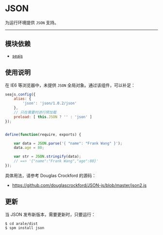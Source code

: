 
# JSON

为运行环境提供 `JSON` 支持。

---


## 模块依赖

 - [seajs](../seajs/README.md)


## 使用说明

在 IE6 等浏览器中，未提供 `JSON` 全局对象。通过该组件，可以补足：

```js
seajs.config({
    alias: {
        'json': 'json/1.0.2/json'
    },
    // 只在需要时进行预加载
    preload: [ this.JSON ? '' : 'json' ]
});


define(function(require, exports) {

    var data = JSON.parse('{ "name": "Frank Wang" }');
    data.age = 80;

    var str = JSON.stringify(data);
    // ==> '{"name":"Frank Wang","age":80}'
});
```

具体用法，请参考 Douglas Crockford 的源码：

- <https://github.com/douglascrockford/JSON-js/blob/master/json2.js>


## 更新

当 JSON 发布新版本，需要更新时，只要运行：

```
$ cd arale/dist
$ spm install json
```
